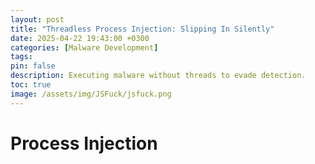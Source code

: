 ```yaml
---
layout: post
title: "Threadless Process Injection: Slipping In Silently"
date: 2025-04-22 19:43:00 +0300
categories: [Malware Development]
tags: 
pin: false
description: Executing malware without threads to evade detection.
toc: true
image: /assets/img/JSFuck/jsfuck.png
---
```


<h1>Process Injection</h1>